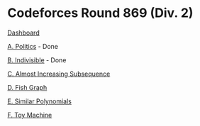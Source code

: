 # Codeforces Round 869 (Div. 2)

[Dashboard](https://codeforces.com/contest/1818)

[A. Politics](https://codeforces.com/contest/1818/problem/A) - Done

[B. Indivisible](https://codeforces.com/contest/1818/problem/B) - Done

[C. Almost Increasing Subsequence](https://codeforces.com/contest/1818/problem/C)

[D. Fish Graph](https://codeforces.com/contest/1818/problem/D)

[E. Similar Polynomials](https://codeforces.com/contest/1818/problem/E)

[F. Toy Machine](https://codeforces.com/contest/1818/problem/F)
